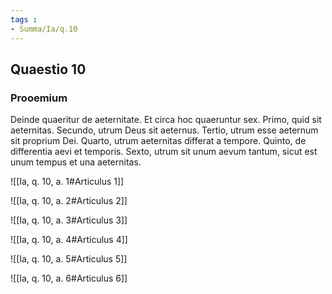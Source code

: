 ```yaml
---
tags : 
- Summa/Ia/q.10
---
```


## Quaestio 10

### Prooemium

Deinde quaeritur de aeternitate. Et circa hoc quaeruntur sex. Primo, quid sit aeternitas. Secundo, utrum Deus sit aeternus. Tertio, utrum esse aeternum sit proprium Dei. Quarto, utrum aeternitas differat a tempore. Quinto, de differentia aevi et temporis. Sexto, utrum sit unum aevum tantum, sicut est unum tempus et una aeternitas.

![[Ia, q. 10, a. 1#Articulus 1]]

![[Ia, q. 10, a. 2#Articulus 2]]

![[Ia, q. 10, a. 3#Articulus 3]]

![[Ia, q. 10, a. 4#Articulus 4]]

![[Ia, q. 10, a. 5#Articulus 5]]

![[Ia, q. 10, a. 6#Articulus 6]]

